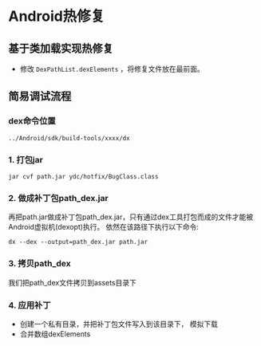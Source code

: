 # Android热修复



## 基于类加载实现热修复

* 修改 `DexPathList.dexElements` ，将修复文件放在最前面。

## 简易调试流程

### dex命令位置

``../Android/sdk/build-tools/xxxx/dx``

### 1. 打包jar

``jar cvf path.jar ydc/hotfix/BugClass.class``


### 2. 做成补丁包path_dex.jar


再把path.jar做成补丁包path_dex.jar，只有通过dex工具打包而成的文件才能被Android虚拟机(dexopt)执行。
依然在该路径下执行以下命令:

``dx --dex --output=path_dex.jar path.jar``


### 3. 拷贝path_dex

我们把path_dex文件拷贝到assets目录下


### 4. 应用补丁

- 创建一个私有目录，并把补丁包文件写入到该目录下， 模拟下载
- 合并数组dexElements
